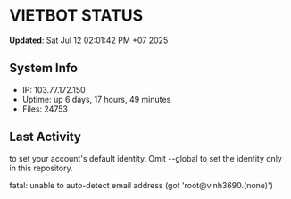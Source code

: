 # VIETBOT STATUS
**Updated**: Sat Jul 12 02:01:42 PM +07 2025

## System Info
- IP: 103.77.172.150
- Uptime: up 6 days, 17 hours, 49 minutes
- Files: 24753

## Last Activity

to set your account's default identity.
Omit --global to set the identity only in this repository.

fatal: unable to auto-detect email address (got 'root@vinh3690.(none)')
